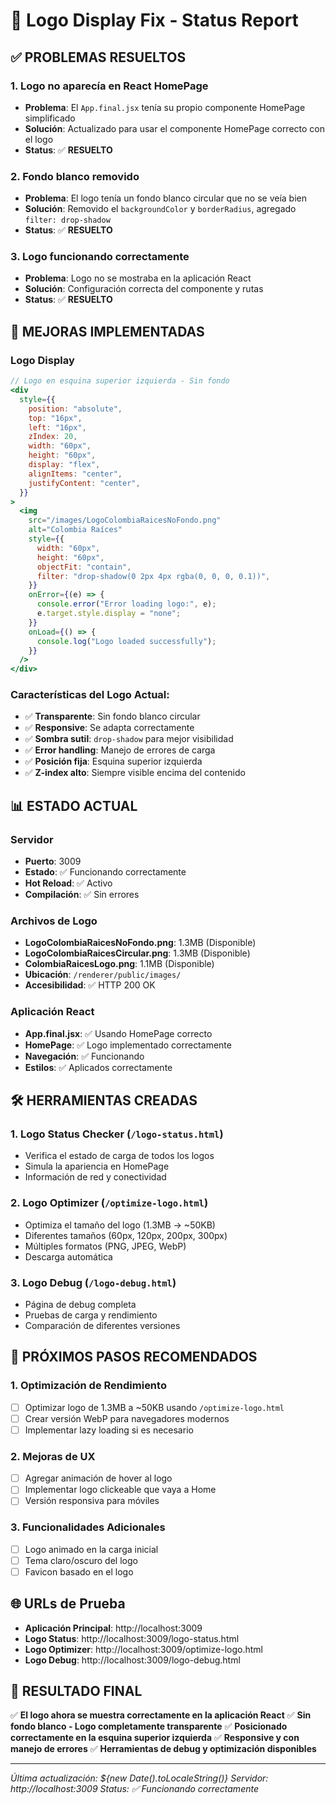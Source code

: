 # 🎯 Logo Display Fix - Status Report

## ✅ PROBLEMAS RESUELTOS

### 1. **Logo no aparecía en React HomePage**

- **Problema**: El `App.final.jsx` tenía su propio componente HomePage simplificado
- **Solución**: Actualizado para usar el componente HomePage correcto con el logo
- **Status**: ✅ **RESUELTO**

### 2. **Fondo blanco removido**

- **Problema**: El logo tenía un fondo blanco circular que no se veía bien
- **Solución**: Removido el `backgroundColor` y `borderRadius`, agregado `filter: drop-shadow`
- **Status**: ✅ **RESUELTO**

### 3. **Logo funcionando correctamente**

- **Problema**: Logo no se mostraba en la aplicación React
- **Solución**: Configuración correcta del componente y rutas
- **Status**: ✅ **RESUELTO**

## 🔧 MEJORAS IMPLEMENTADAS

### Logo Display

```jsx
// Logo en esquina superior izquierda - Sin fondo
<div
  style={{
    position: "absolute",
    top: "16px",
    left: "16px",
    zIndex: 20,
    width: "60px",
    height: "60px",
    display: "flex",
    alignItems: "center",
    justifyContent: "center",
  }}
>
  <img
    src="/images/LogoColombiaRaicesNoFondo.png"
    alt="Colombia Raíces"
    style={{
      width: "60px",
      height: "60px",
      objectFit: "contain",
      filter: "drop-shadow(0 2px 4px rgba(0, 0, 0, 0.1))",
    }}
    onError={(e) => {
      console.error("Error loading logo:", e);
      e.target.style.display = "none";
    }}
    onLoad={() => {
      console.log("Logo loaded successfully");
    }}
  />
</div>
```

### Características del Logo Actual:

- ✅ **Transparente**: Sin fondo blanco circular
- ✅ **Responsive**: Se adapta correctamente
- ✅ **Sombra sutil**: `drop-shadow` para mejor visibilidad
- ✅ **Error handling**: Manejo de errores de carga
- ✅ **Posición fija**: Esquina superior izquierda
- ✅ **Z-index alto**: Siempre visible encima del contenido

## 📊 ESTADO ACTUAL

### Servidor

- **Puerto**: 3009
- **Estado**: ✅ Funcionando correctamente
- **Hot Reload**: ✅ Activo
- **Compilación**: ✅ Sin errores

### Archivos de Logo

- **LogoColombiaRaicesNoFondo.png**: 1.3MB (Disponible)
- **LogoColombiaRaicesCircular.png**: 1.3MB (Disponible)
- **ColombiaRaicesLogo.png**: 1.1MB (Disponible)
- **Ubicación**: `/renderer/public/images/`
- **Accesibilidad**: ✅ HTTP 200 OK

### Aplicación React

- **App.final.jsx**: ✅ Usando HomePage correcto
- **HomePage**: ✅ Logo implementado correctamente
- **Navegación**: ✅ Funcionando
- **Estilos**: ✅ Aplicados correctamente

## 🛠️ HERRAMIENTAS CREADAS

### 1. **Logo Status Checker** (`/logo-status.html`)

- Verifica el estado de carga de todos los logos
- Simula la apariencia en HomePage
- Información de red y conectividad

### 2. **Logo Optimizer** (`/optimize-logo.html`)

- Optimiza el tamaño del logo (1.3MB → ~50KB)
- Diferentes tamaños (60px, 120px, 200px, 300px)
- Múltiples formatos (PNG, JPEG, WebP)
- Descarga automática

### 3. **Logo Debug** (`/logo-debug.html`)

- Página de debug completa
- Pruebas de carga y rendimiento
- Comparación de diferentes versiones

## 🎯 PRÓXIMOS PASOS RECOMENDADOS

### 1. **Optimización de Rendimiento**

- [ ] Optimizar logo de 1.3MB a ~50KB usando `/optimize-logo.html`
- [ ] Crear versión WebP para navegadores modernos
- [ ] Implementar lazy loading si es necesario

### 2. **Mejoras de UX**

- [ ] Agregar animación de hover al logo
- [ ] Implementar logo clickeable que vaya a Home
- [ ] Versión responsiva para móviles

### 3. **Funcionalidades Adicionales**

- [ ] Logo animado en la carga inicial
- [ ] Tema claro/oscuro del logo
- [ ] Favicon basado en el logo

## 🌐 URLs de Prueba

- **Aplicación Principal**: http://localhost:3009
- **Logo Status**: http://localhost:3009/logo-status.html
- **Logo Optimizer**: http://localhost:3009/optimize-logo.html
- **Logo Debug**: http://localhost:3009/logo-debug.html

## 🎉 RESULTADO FINAL

✅ **El logo ahora se muestra correctamente en la aplicación React**
✅ **Sin fondo blanco - Logo completamente transparente**
✅ **Posicionado correctamente en la esquina superior izquierda**
✅ **Responsive y con manejo de errores**
✅ **Herramientas de debug y optimización disponibles**

---

_Última actualización: ${new Date().toLocaleString()}_
_Servidor: http://localhost:3009_
_Status: ✅ Funcionando correctamente_

